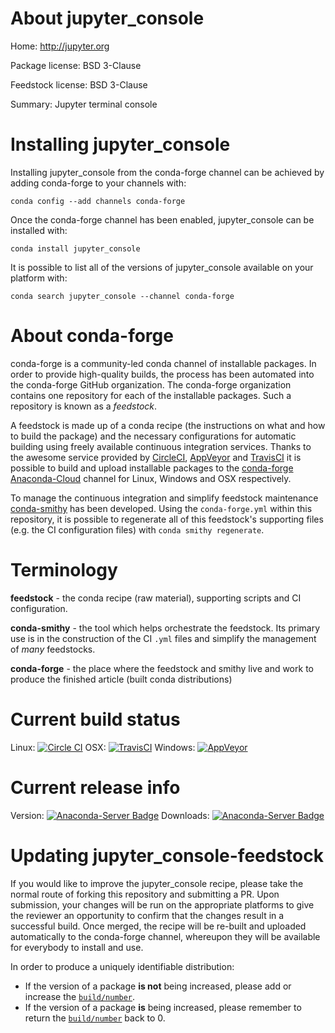 About jupyter_console
=====================

Home: http://jupyter.org

Package license: BSD 3-Clause

Feedstock license: BSD 3-Clause

Summary: Jupyter terminal console



Installing jupyter_console
==========================

Installing jupyter_console from the conda-forge channel can be achieved by adding conda-forge to your channels with:

```
conda config --add channels conda-forge
```

Once the conda-forge channel has been enabled, jupyter_console can be installed with:

```
conda install jupyter_console
```

It is possible to list all of the versions of jupyter_console available on your platform with:

```
conda search jupyter_console --channel conda-forge
```


About conda-forge
=================

conda-forge is a community-led conda channel of installable packages.
In order to provide high-quality builds, the process has been automated into the
conda-forge GitHub organization. The conda-forge organization contains one repository 
for each of the installable packages. Such a repository is known as a *feedstock*.

A feedstock is made up of a conda recipe (the instructions on what and how to build
the package) and the necessary configurations for automatic building using freely
available continuous integration services. Thanks to the awesome service provided by
[CircleCI](https://circleci.com/), [AppVeyor](http://www.appveyor.com/)
and [TravisCI](https://travis-ci.org/) it is possible to build and upload installable
packages to the [conda-forge](https://anaconda.org/conda-forge)
[Anaconda-Cloud](http://docs.anaconda.org/) channel for Linux, Windows and OSX respectively.

To manage the continuous integration and simplify feedstock maintenance
[conda-smithy](http://github.com/conda-forge/conda-smithy) has been developed.
Using the ``conda-forge.yml`` within this repository, it is possible to regenerate all of
this feedstock's supporting files (e.g. the CI configuration files) with ``conda smithy regenerate``.


Terminology
===========

**feedstock** - the conda recipe (raw material), supporting scripts and CI configuration.

**conda-smithy** - the tool which helps orchestrate the feedstock.
                   Its primary use is in the construction of the CI ``.yml`` files
                   and simplify the management of *many* feedstocks.

**conda-forge** - the place where the feedstock and smithy live and work to
                  produce the finished article (built conda distributions)

Current build status
====================

Linux: [![Circle CI](https://circleci.com/gh/conda-forge/jupyter_console-feedstock.svg?style=svg)](https://circleci.com/gh/conda-forge/jupyter_console-feedstock)
OSX: [![TravisCI](https://travis-ci.org/conda-forge/jupyter_console-feedstock.svg?branch=master)](https://travis-ci.org/conda-forge/jupyter_console-feedstock) 
Windows: [![AppVeyor](https://ci.appveyor.com/api/projects/status/github/conda-forge/jupyter-console-feedstock?svg=True)](https://ci.appveyor.com/project/conda-forge/jupyter-console-feedstock/branch/master)

Current release info
====================
Version: [![Anaconda-Server Badge](https://anaconda.org/conda-forge/jupyter_console/badges/version.svg)](https://anaconda.org/conda-forge/jupyter_console)
Downloads: [![Anaconda-Server Badge](https://anaconda.org/conda-forge/jupyter_console/badges/downloads.svg)](https://anaconda.org/conda-forge/jupyter_console)


Updating jupyter_console-feedstock
==================================

If you would like to improve the jupyter_console recipe, please take the normal
route of forking this repository and submitting a PR. Upon submission, your changes will
be run on the appropriate platforms to give the reviewer an opportunity to confirm that the
changes result in a successful build. Once merged, the recipe will be re-built and uploaded
automatically to the conda-forge channel, whereupon they will be available for everybody to
install and use.

In order to produce a uniquely identifiable distribution:
 * If the version of a package **is not** being increased, please add or increase
   the [``build/number``](http://conda.pydata.org/docs/building/meta-yaml.html#build-number-and-string). 
 * If the version of a package **is** being increased, please remember to return
   the [``build/number``](http://conda.pydata.org/docs/building/meta-yaml.html#build-number-and-string)
   back to 0.
